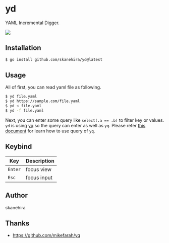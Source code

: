 # yd
YAML Incremental Digger.

![](https://i.gyazo.com/521400d0740ed12c1606a8ab9b618632.gif)

## Installation
```sh
$ go install github.com/skanehira/yd@latest
```

## Usage
All of first, you can read yaml file as following.

```bash
$ yd file.yaml
$ yd https://sample.com/file.yaml
$ yd < file.yaml
$ yd -f file.yaml
```

Next, you can enter some query like `select(.a == .b)` to filter key or values.
`yd` is using [yq](github.com/mikefarah/yq) so the query can enter as well as `yq`.
Please refer [this document](https://mikefarah.gitbook.io/yq/operators) for learn how to use query of `yq`.

## Keybind

| Key     | Description |
|---------|-------------|
| `Enter` | focus view  |
| `Esc`   | focus input |

## Author
skanehira

## Thanks
- https://github.com/mikefarah/yq
